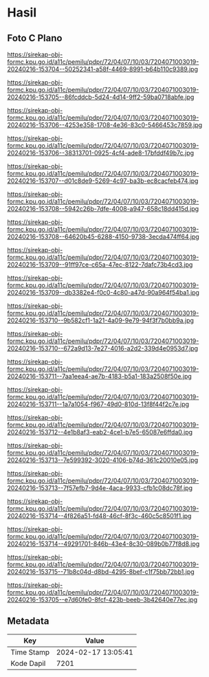 # Hasil

## Foto C Plano

https://sirekap-obj-formc.kpu.go.id/a11c/pemilu/pdpr/72/04/07/10/03/7204071003019-20240216-153704--50252341-a58f-4469-8991-b64b110c9389.jpg

https://sirekap-obj-formc.kpu.go.id/a11c/pemilu/pdpr/72/04/07/10/03/7204071003019-20240216-153705--86fcddcb-5d24-4d14-9ff2-59ba0718abfe.jpg

https://sirekap-obj-formc.kpu.go.id/a11c/pemilu/pdpr/72/04/07/10/03/7204071003019-20240216-153706--4253e358-1708-4e36-83c0-5466453c7859.jpg

https://sirekap-obj-formc.kpu.go.id/a11c/pemilu/pdpr/72/04/07/10/03/7204071003019-20240216-153706--38313701-0925-4cf4-ade8-17bfddf49b7c.jpg

https://sirekap-obj-formc.kpu.go.id/a11c/pemilu/pdpr/72/04/07/10/03/7204071003019-20240216-153707--d01c8de9-5269-4c97-ba3b-ec8cacfeb474.jpg

https://sirekap-obj-formc.kpu.go.id/a11c/pemilu/pdpr/72/04/07/10/03/7204071003019-20240216-153708--5942c26b-7dfe-4008-a947-658c18dd415d.jpg

https://sirekap-obj-formc.kpu.go.id/a11c/pemilu/pdpr/72/04/07/10/03/7204071003019-20240216-153708--64620b45-6288-4150-9738-3ecda474ff64.jpg

https://sirekap-obj-formc.kpu.go.id/a11c/pemilu/pdpr/72/04/07/10/03/7204071003019-20240216-153709--91ff97ce-c65a-47ec-8122-7dafc73b4cd3.jpg

https://sirekap-obj-formc.kpu.go.id/a11c/pemilu/pdpr/72/04/07/10/03/7204071003019-20240216-153709--db3382e4-f0c0-4c80-a47d-90a964f54ba1.jpg

https://sirekap-obj-formc.kpu.go.id/a11c/pemilu/pdpr/72/04/07/10/03/7204071003019-20240216-153710--9b582cf1-1a21-4a09-9e79-94f3f7b0bb9a.jpg

https://sirekap-obj-formc.kpu.go.id/a11c/pemilu/pdpr/72/04/07/10/03/7204071003019-20240216-153710--672a9d13-7e27-4016-a2d2-339d4e0953d7.jpg

https://sirekap-obj-formc.kpu.go.id/a11c/pemilu/pdpr/72/04/07/10/03/7204071003019-20240216-153711--7aa1eea4-ae7b-4183-b5a1-183a2508f50e.jpg

https://sirekap-obj-formc.kpu.go.id/a11c/pemilu/pdpr/72/04/07/10/03/7204071003019-20240216-153711--1a7a1054-f967-49d0-810d-13f8f44f2c7e.jpg

https://sirekap-obj-formc.kpu.go.id/a11c/pemilu/pdpr/72/04/07/10/03/7204071003019-20240216-153712--4e1b8af3-eab2-4ce1-b7e5-65087e6ffda0.jpg

https://sirekap-obj-formc.kpu.go.id/a11c/pemilu/pdpr/72/04/07/10/03/7204071003019-20240216-153713--7e599392-3020-4106-b74d-361c20010e05.jpg

https://sirekap-obj-formc.kpu.go.id/a11c/pemilu/pdpr/72/04/07/10/03/7204071003019-20240216-153713--7f57efb7-9d4e-4aca-9933-cfb1c08dc78f.jpg

https://sirekap-obj-formc.kpu.go.id/a11c/pemilu/pdpr/72/04/07/10/03/7204071003019-20240216-153714--4f826a51-fd48-46cf-8f3c-460c5c8501f1.jpg

https://sirekap-obj-formc.kpu.go.id/a11c/pemilu/pdpr/72/04/07/10/03/7204071003019-20240216-153714--49291701-846b-43e4-8c30-089b0b77f8d8.jpg

https://sirekap-obj-formc.kpu.go.id/a11c/pemilu/pdpr/72/04/07/10/03/7204071003019-20240216-153715--71b8c04d-d8bd-4295-8bef-c1f75bb72bb1.jpg

https://sirekap-obj-formc.kpu.go.id/a11c/pemilu/pdpr/72/04/07/10/03/7204071003019-20240216-153705--e7d60fe0-8fcf-423b-beeb-3b42640e77ec.jpg


## Metadata

| Key        | Value               |
| ---------- | ------------------- |
| Time Stamp | 2024-02-17 13:05:41 |
| Kode Dapil | 7201                |



